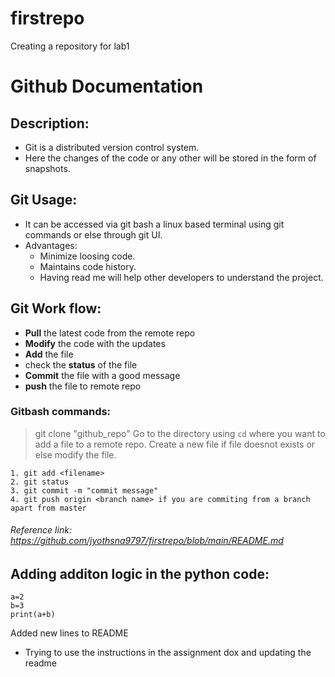 # firstrepo
Creating a repository for lab1

# Github Documentation

## Description:
- Git is a distributed version control system. 
- Here the changes of the code or any other will be stored in the form of snapshots.

## Git Usage:
- It can be accessed via git bash a linux based terminal using git commands or else through git UI.
- Advantages:
  - Minimize loosing code.
  - Maintains code history.
  - Having read me will help other developers to understand the project.

## Git Work flow:
- **Pull** the latest code from the remote repo
- **Modify** the code with the updates
- **Add** the file
- check the **status** of the file
- **Commit** the file with a good message
- **push** the file to remote repo

### Gitbash commands:
> git clone "github_repo"
> Go to the directory using `cd` where you want to add a file to a remote repo.
> Create a new file if file doesnot exists or else modify the file.
```
1. git add <filename>
2. git status
3. git commit -m "commit message"
4. git push origin <branch name> if you are commiting from a branch apart from master
```

###### Reference link: https://github.com/jyothsna9797/firstrepo/blob/main/README.md

## Adding additon logic in the python code:
```
a=2
b=3
print(a+b)
```
Added new lines to README

- Trying to use the instructions in the assignment dox and updating the readme
